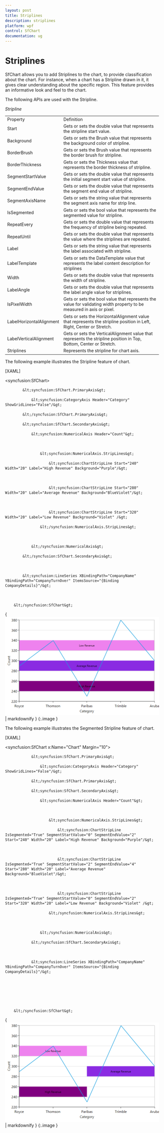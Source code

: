 ```yaml
---
layout: post
title: Striplines
description: striplines
platform: wpf
control: SfChart
documentation: ug
---
```


# Striplines

SfChart allows you to add Striplines to the chart, to provide classification about the chart. For instance, when a chart has a Stripline drawn in it, it gives clear understanding about the specific region. This feature provides an informative look and feel to the chart. 

The following APIs are used with the Stripline.

_Stripline_

<table>
<tr>
<td>
Property</td><td>
Definition</td></tr>
<tr>
<td>
Start</td><td>
Gets or sets the double value that represents the stripline start value.</td></tr>
<tr>
<td>
Background</td><td>
Gets or sets the Brush value that represents the background color of stripline.</td></tr>
<tr>
<td>
BorderBrush</td><td>
Gets or sets the Brush value that represents the border brush for stripline.</td></tr>
<tr>
<td>
BorderThickness                             </td><td>
Gets or sets the Thickness value that represents the border thickness of stripline.</td></tr>
<tr>
<td>
SegmentStartValue</td><td>
Gets or sets the double value that represents the initial segment start value of stripline.</td></tr>
<tr>
<td>
SegmentEndValue</td><td>
Gets or sets the double value that represents the segment end value of stripline.</td></tr>
<tr>
<td>
SegmentAxisName</td><td>
Gets or sets the string value that represents the segment axis name for strip line.</td></tr>
<tr>
<td>
IsSegmented</td><td>
Gets or sets the bool value that represents the segmented value for stripline.</td></tr>
<tr>
<td>
RepeatEvery</td><td>
Gets or sets the double value that represents the frequency of stripline being repeated.</td></tr>
<tr>
<td>
RepeatUntil</td><td>
Gets or sets the double value that represents the value where the striplines are repeated.</td></tr>
<tr>
<td>
Label</td><td>
Gets or sets the string value that represents the label associated with stripline.</td></tr>
<tr>
<td>
LabelTemplate</td><td>
Gets or sets the DataTemplate value that represents the label content description for striplines</td></tr>
<tr>
<td>
Width</td><td>
Gets or sets the double value that represents the width of stripline.</td></tr>
<tr>
<td>
LabelAngle</td><td>
Gets or sets the double value that represents the label angle value for striplines.</td></tr>
<tr>
<td>
IsPixelWidth</td><td>
Gets or sets the bool value that represents the value for validating width property to be measured in axis or pixel.</td></tr>
<tr>
<td>
LabelHorizontalAlignment</td><td>
Gets or sets the HorizontalAlignment value that represents the stripline position in Left, Right, Center or Stretch.</td></tr>
<tr>
<td>
LabelVerticalAlignment</td><td>
Gets or sets the VerticalAlignment value that represents the stripline position in Top, Bottom, Center or Stretch.</td></tr>
<tr>
<td>
Striplines</td><td>
Represents the stripline for chart axis.</td></tr>
</table>


The following example illustrates the Stripline feature of chart.

[XAML]



&lt;syncfusion:SfChart&gt;

            &lt;syncfusion:SfChart.PrimaryAxis&gt;

                &lt;syncfusion:CategoryAxis Header="Category" ShowGridLines="False"/&gt;

            &lt;/syncfusion:SfChart.PrimaryAxis&gt;

            &lt;syncfusion:SfChart.SecondaryAxis&gt;

                &lt;syncfusion:NumericalAxis Header="Count"&gt;



                    &lt;syncfusion:NumericalAxis.StripLines&gt;

                        &lt;syncfusion:ChartStripLine Start="240" Width="20" Label="High Revenue" Background="Purple"/&gt;



                        &lt;syncfusion:ChartStripLine Start="280" Width="20" Label="Average Revenue" Background="BlueViolet"/&gt;



                        &lt;syncfusion:ChartStripLine Start="320" Width="20" Label="Low Revenue" Background="Violet" /&gt;

                    &lt;/syncfusion:NumericalAxis.StripLines&gt;



                &lt;/syncfusion:NumericalAxis&gt;

            &lt;/syncfusion:SfChart.SecondaryAxis&gt;



            &lt;syncfusion:LineSeries XBindingPath="CompanyName" YBindingPath="CompanyTurnOver" ItemsSource="{Binding CompanyDetails}"/&gt;



        &lt;/syncfusion:SfChart&gt;



{ ![](Striplines_images/Striplines_img1.png) | markdownify }
{:.image }


The following example illustrates the Segmented Stripline feature of chart.

[XAML]



&lt;syncfusion:SfChart x:Name="Chart"   Margin="10"&gt;



                &lt;syncfusion:SfChart.PrimaryAxis&gt;

                    &lt;syncfusion:CategoryAxis Header="Category" ShowGridLines="False"/&gt;

                &lt;/syncfusion:SfChart.PrimaryAxis&gt;

                &lt;syncfusion:SfChart.SecondaryAxis&gt;

                    &lt;syncfusion:NumericalAxis Header="Count"&gt;



                        &lt;syncfusion:NumericalAxis.StripLines&gt;

                            &lt;syncfusion:ChartStripLine  IsSegmented="True" SegmentStartValue="0" SegmentEndValue="2" Start="240" Width="20" Label="High Revenue" Background="Purple"/&gt;



                            &lt;syncfusion:ChartStripLine  IsSegmented="True" SegmentStartValue="2" SegmentEndValue="4" Start="280" Width="20" Label="Average Revenue" Background="BlueViolet"/&gt;



                            &lt;syncfusion:ChartStripLine  IsSegmented="True" SegmentStartValue="0" SegmentEndValue="2" Start="320" Width="20" Label="Low Revenue" Background="Violet" /&gt;

                        &lt;/syncfusion:NumericalAxis.StripLines&gt;



                    &lt;/syncfusion:NumericalAxis&gt;

                &lt;/syncfusion:SfChart.SecondaryAxis&gt;



                &lt;syncfusion:LineSeries XBindingPath="CompanyName" YBindingPath="CompanyTurnOver" ItemsSource="{Binding CompanyDetails}"/&gt;







        &lt;/syncfusion:SfChart&gt;



{ ![](Striplines_images/Striplines_img2.png) | markdownify }
{:.image }


